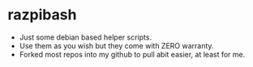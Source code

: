 # razpibash

* Just some debian based helper scripts.
* Use them as you wish but they come with ZERO warranty.
* Forked most repos into my github to pull abit easier, at least for me.

